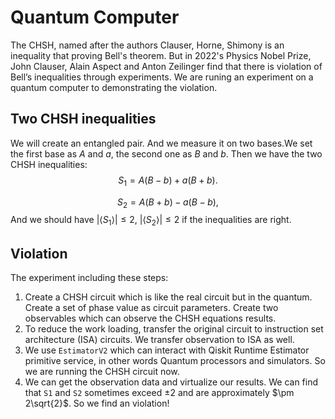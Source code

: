 # Quantum Computer

The CHSH, named after the authors Clauser, Horne, Shimony is an inequality that proving Bell's theorem. But in 2022's Physics Nobel Prize, John Clauser, Alain Aspect and Anton Zeilinger find that there is violation of Bell’s inequalities through experiments. We are runing an experiment on a quantum computer to demonstrating the violation.

## Two CHSH inequalities

We will create an entangled pair. And we measure it on two bases.We set the first base as $A$ and $a$, the second one as $B$ and $b$. Then we have the two CHSH inequalities:
$$
S_1 = A(B-b) + a(B+b).
$$

$$
S_2 = A(B+b) - a(B-b),
$$
And we should have $|\langle S_1 \rangle|\leq 2$,  $|\langle S_2 \rangle|\leq 2$ if the inequalities are right.

## Violation

The experiment including these steps:

1. Create a CHSH circuit which is like the real circuit but in the quantum. Create a set of phase value as circuit parameters. Create two observables which can observe the CHSH equations results.
2. To reduce the work loading, transfer the original circuit to instruction set architecture (ISA) circuits. We transfer observation to ISA as well.
3. We use `EstimatorV2` which can interact with Qiskit Runtime Estimator primitive service, in other words Quantum processors and simulators. So we are running the CHSH circuit now.
4. We can get the observation data and virtualize our results. We can find that `S1` and `S2` sometimes exceed $\pm2$ and are approximately $\pm 2\sqrt{2}$. So we find an violation!
